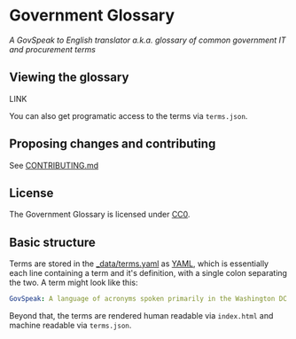 # Government Glossary

*A GovSpeak to English translator a.k.a. glossary of common government IT and procurement terms*

## Viewing the glossary

LINK

You can also get programatic access to the terms via `terms.json`.

## Proposing changes and contributing

See [CONTRIBUTING.md](CONTRIBUTING.md)

## License

The Government Glossary is licensed under [CC0](LICENSE.md).

## Basic structure

Terms are stored in the [_data/terms.yaml](_data/terms.yaml) as [YAML](http://en.wikipedia.org/wiki/YAML), which is essentially each line containing a term and it's definition, with a single colon separating the two. A term might look like this:

```yml
GovSpeak: A language of acronyms spoken primarily in the Washington DC province of the United States
```

Beyond that, the terms are rendered human readable via `index.html` and machine readable via `terms.json`.

